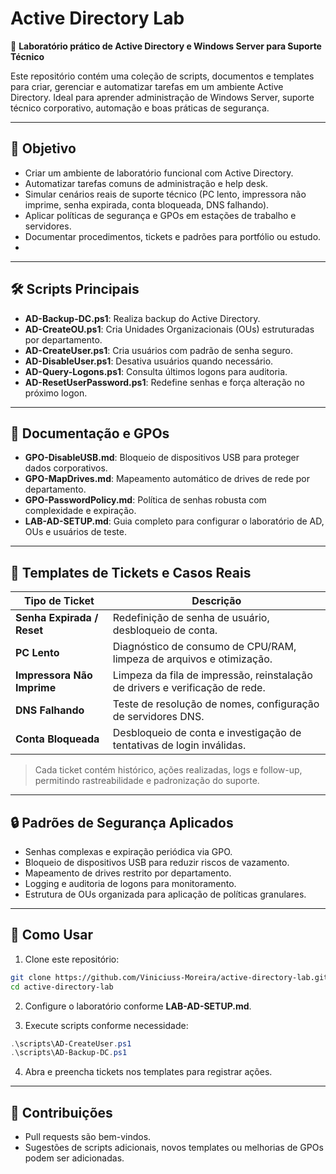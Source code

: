 # Active Directory Lab

🔧 **Laboratório prático de Active Directory e Windows Server para Suporte Técnico**

Este repositório contém uma coleção de scripts, documentos e templates para criar, gerenciar e automatizar tarefas em um ambiente Active Directory. Ideal para aprender administração de Windows Server, suporte técnico corporativo, automação e boas práticas de segurança.

---

## 🚀 Objetivo

- Criar um ambiente de laboratório funcional com Active Directory.
- Automatizar tarefas comuns de administração e help desk.
- Simular cenários reais de suporte técnico (PC lento, impressora não imprime, senha expirada, conta bloqueada, DNS falhando).
- Aplicar políticas de segurança e GPOs em estações de trabalho e servidores.
- Documentar procedimentos, tickets e padrões para portfólio ou estudo.
- 
---

## 🛠️ Scripts Principais

- **AD-Backup-DC.ps1**: Realiza backup do Active Directory.
- **AD-CreateOU.ps1**: Cria Unidades Organizacionais (OUs) estruturadas por departamento.
- **AD-CreateUser.ps1**: Cria usuários com padrão de senha seguro.
- **AD-DisableUser.ps1**: Desativa usuários quando necessário.
- **AD-Query-Logons.ps1**: Consulta últimos logons para auditoria.
- **AD-ResetUserPassword.ps1**: Redefine senhas e força alteração no próximo logon.

---

## 📄 Documentação e GPOs

- **GPO-DisableUSB.md**: Bloqueio de dispositivos USB para proteger dados corporativos.
- **GPO-MapDrives.md**: Mapeamento automático de drives de rede por departamento.
- **GPO-PasswordPolicy.md**: Política de senhas robusta com complexidade e expiração.
- **LAB-AD-SETUP.md**: Guia completo para configurar o laboratório de AD, OUs e usuários de teste.

---

## 📝 Templates de Tickets e Casos Reais

| Tipo de Ticket             | Descrição                                                                    |
| -------------------------- | ---------------------------------------------------------------------------- |
| **Senha Expirada / Reset** | Redefinição de senha de usuário, desbloqueio de conta.                       |
| **PC Lento**               | Diagnóstico de consumo de CPU/RAM, limpeza de arquivos e otimização.         |
| **Impressora Não Imprime** | Limpeza da fila de impressão, reinstalação de drivers e verificação de rede. |
| **DNS Falhando**           | Teste de resolução de nomes, configuração de servidores DNS.                 |
| **Conta Bloqueada**        | Desbloqueio de conta e investigação de tentativas de login inválidas.        |

> Cada ticket contém histórico, ações realizadas, logs e follow-up, permitindo rastreabilidade e padronização do suporte.

---

## 🔒 Padrões de Segurança Aplicados

- Senhas complexas e expiração periódica via GPO.
- Bloqueio de dispositivos USB para reduzir riscos de vazamento.
- Mapeamento de drives restrito por departamento.
- Logging e auditoria de logons para monitoramento.
- Estrutura de OUs organizada para aplicação de políticas granulares.

---

## 🧪 Como Usar

1. Clone este repositório:

```bash
git clone https://github.com/Viniciuss-Moreira/active-directory-lab.git
cd active-directory-lab
```

2. Configure o laboratório conforme **LAB-AD-SETUP.md**.

3. Execute scripts conforme necessidade:

```powershell
.\scripts\AD-CreateUser.ps1
.\scripts\AD-Backup-DC.ps1
```

4. Abra e preencha tickets nos templates para registrar ações.

---

## 📌 Contribuições

- Pull requests são bem-vindos.
- Sugestões de scripts adicionais, novos templates ou melhorias de GPOs podem ser adicionadas.

